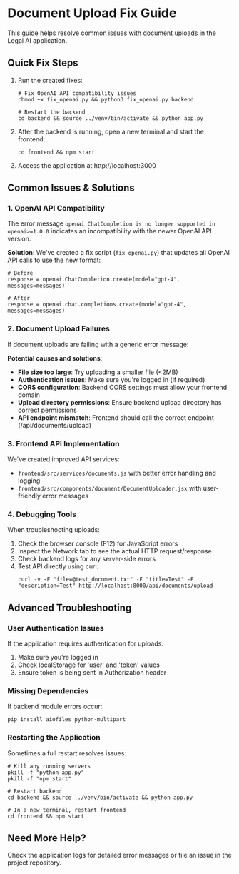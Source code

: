 # Document Upload Fix Guide

This guide helps resolve common issues with document uploads in the Legal AI application.

## Quick Fix Steps

1. Run the created fixes:
   ```
   # Fix OpenAI API compatibility issues
   chmod +x fix_openai.py && python3 fix_openai.py backend
   
   # Restart the backend
   cd backend && source ../venv/bin/activate && python app.py
   ```

2. After the backend is running, open a new terminal and start the frontend:
   ```
   cd frontend && npm start
   ```

3. Access the application at http://localhost:3000

## Common Issues & Solutions

### 1. OpenAI API Compatibility

The error message `openai.ChatCompletion is no longer supported in openai>=1.0.0` indicates an incompatibility with the newer OpenAI API version.

**Solution**: We've created a fix script (`fix_openai.py`) that updates all OpenAI API calls to use the new format:
```
# Before
response = openai.ChatCompletion.create(model="gpt-4", messages=messages)

# After
response = openai.chat.completions.create(model="gpt-4", messages=messages)
```

### 2. Document Upload Failures

If document uploads are failing with a generic error message:

**Potential causes and solutions**:

- **File size too large**: Try uploading a smaller file (<2MB)
- **Authentication issues**: Make sure you're logged in (if required)
- **CORS configuration**: Backend CORS settings must allow your frontend domain
- **Upload directory permissions**: Ensure backend upload directory has correct permissions
- **API endpoint mismatch**: Frontend should call the correct endpoint (/api/documents/upload)

### 3. Frontend API Implementation

We've created improved API services:

- `frontend/src/services/documents.js` with better error handling and logging
- `frontend/src/components/document/DocumentUploader.jsx` with user-friendly error messages

### 4. Debugging Tools

When troubleshooting uploads:

1. Check the browser console (F12) for JavaScript errors
2. Inspect the Network tab to see the actual HTTP request/response
3. Check backend logs for any server-side errors
4. Test API directly using curl:
   ```
   curl -v -F "file=@test_document.txt" -F "title=Test" -F "description=Test" http://localhost:8000/api/documents/upload
   ```

## Advanced Troubleshooting

### User Authentication Issues

If the application requires authentication for uploads:

1. Make sure you're logged in
2. Check localStorage for 'user' and 'token' values
3. Ensure token is being sent in Authorization header

### Missing Dependencies

If backend module errors occur:

```
pip install aiofiles python-multipart
```

### Restarting the Application

Sometimes a full restart resolves issues:

```
# Kill any running servers
pkill -f "python app.py"
pkill -f "npm start"

# Restart backend
cd backend && source ../venv/bin/activate && python app.py

# In a new terminal, restart frontend
cd frontend && npm start
```

## Need More Help?

Check the application logs for detailed error messages or file an issue in the project repository. 
